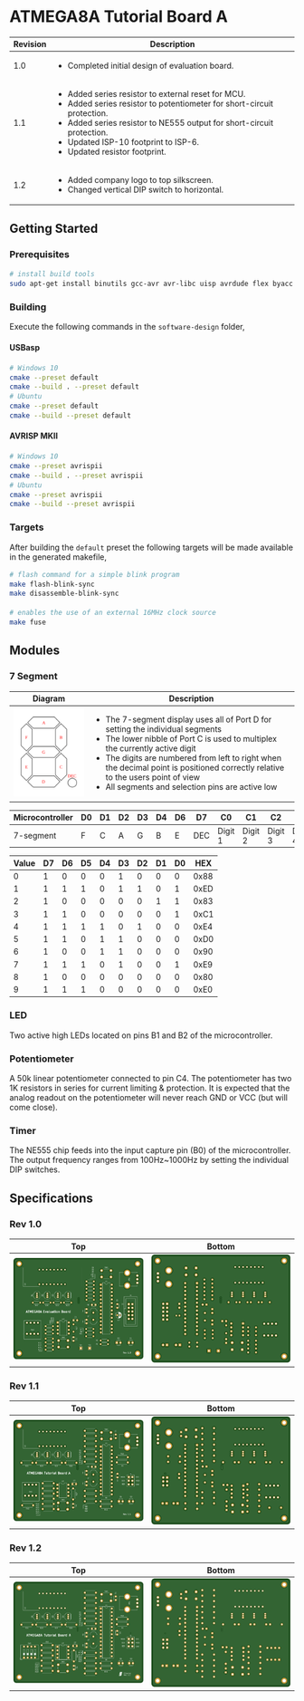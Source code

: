 # ATMEGA8A Tutorial Board A

| Revision | Description                                                                                                                                                                                                                                                                                                |
| -------- | ---------------------------------------------------------------------------------------------------------------------------------------------------------------------------------------------------------------------------------------------------------------------------------------------------------- |
| 1.0      | <ul><li>Completed initial design of evaluation board.</li></ul>                                                                                                                                                                                                                                            |
| 1.1      | <ul><li>Added series resistor to external reset for MCU.</li><li>Added series resistor to potentiometer for short-circuit protection.</li><li>Added series resistor to NE555 output for short-circuit protection.</li><li>Updated ISP-10 footprint to ISP-6.</li><li>Updated resistor footprint.</li></ul> |
| 1.2      | <ul><li>Added company logo to top silkscreen.</li><li>Changed vertical DIP switch to horizontal.</li></ul>                                                                                                                                                                                                 |

## Getting Started

### Prerequisites

```bash
# install build tools
sudo apt-get install binutils gcc-avr avr-libc uisp avrdude flex byacc bison
```

### Building

Execute the following commands in the `software-design` folder,

#### USBasp

```bash
# Windows 10
cmake --preset default
cmake --build . --preset default
# Ubuntu
cmake --preset default
cmake --build --preset default
```

#### AVRISP MKII

```bash
# Windows 10
cmake --preset avrispii
cmake --build . --preset avrispii
# Ubuntu
cmake --preset avrispii
cmake --build --preset avrispii
```

### Targets

After building the `default` preset the following targets will be made available in the generated makefile,

```bash
# flash command for a simple blink program
make flash-blink-sync
make disassemble-blink-sync

# enables the use of an external 16MHz clock source
make fuse
```

## Modules

### 7 Segment

| Diagram                                                         | Description                                                                                                                                                                                                                                                                                                                                                                    |
| --------------------------------------------------------------- | ------------------------------------------------------------------------------------------------------------------------------------------------------------------------------------------------------------------------------------------------------------------------------------------------------------------------------------------------------------------------------ |
| <img src="images/7-segment.svg"  height="auto" width="250px" /> | <ul><li>The 7-segment display uses all of Port D for setting the individual segments</li><li>The lower nibble of Port C is used to multiplex the currently active digit</li><li>The digits are numbered from left to right when the decimal point is positioned correctly relative to the users point of view</li><li>All segments and selection pins are active low</li></ul> |

| Microcontroller | D0  | D1  | D2  | D3  | D4  | D6  | D7  | C0      | C1      | C2      | C3      |
| --------------- | --- | --- | --- | --- | --- | --- | --- | ------- | ------- | ------- | ------- |
| 7-segment       | F   | C   | A   | G   | B   | E   | DEC | Digit 1 | Digit 2 | Digit 3 | Digit 4 |

| Value | D7  | D6  | D5  | D4  | D3  | D2  | D1  | D0  | HEX  |
| ----- | --- | --- | --- | --- | --- | --- | --- | --- | ---- |
| 0     | 1   | 0   | 0   | 0   | 1   | 0   | 0   | 0   | 0x88 |
| 1     | 1   | 1   | 1   | 0   | 1   | 1   | 0   | 1   | 0xED |
| 2     | 1   | 0   | 0   | 0   | 0   | 0   | 1   | 1   | 0x83 |
| 3     | 1   | 1   | 0   | 0   | 0   | 0   | 0   | 1   | 0xC1 |
| 4     | 1   | 1   | 1   | 1   | 0   | 1   | 0   | 0   | 0xE4 |
| 5     | 1   | 1   | 0   | 1   | 1   | 0   | 0   | 0   | 0xD0 |
| 6     | 1   | 0   | 0   | 1   | 1   | 0   | 0   | 0   | 0x90 |
| 7     | 1   | 1   | 1   | 0   | 1   | 0   | 0   | 1   | 0xE9 |
| 8     | 1   | 0   | 0   | 0   | 0   | 0   | 0   | 0   | 0x80 |
| 9     | 1   | 1   | 1   | 0   | 0   | 0   | 0   | 0   | 0xE0 |

### LED

Two active high LEDs located on pins B1 and B2 of the microcontroller.

### Potentiometer

A 50k linear potentiometer connected to pin C4. The potentiometer has two 1K resistors in series for current limiting & protection. It is expected that the analog readout on the potentiometer will never reach GND or VCC (but will come close).

### Timer

The NE555 chip feeds into the input capture pin (B0) of the microcontroller. The output frequency ranges from 100Hz~1000Hz by setting the individual DIP switches.

## Specifications

### Rev 1.0

| Top                                     | Bottom                                        |
| --------------------------------------- | --------------------------------------------- |
| ![Board Top Layer](images/R1.0/top.svg) | ![Board Bottom Layer](images/R1.0/bottom.svg) |

### Rev 1.1

| Top                                     | Bottom                                        |
| --------------------------------------- | --------------------------------------------- |
| ![Board Top Layer](images/R1.1/top.svg) | ![Board Bottom Layer](images/R1.1/bottom.svg) |

### Rev 1.2

| Top                                     | Bottom                                        |
| --------------------------------------- | --------------------------------------------- |
| ![Board Top Layer](images/R1.2/top.svg) | ![Board Bottom Layer](images/R1.2/bottom.svg) |
